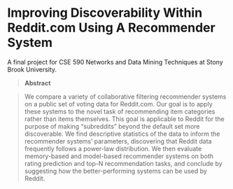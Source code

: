 # Improving Discoverability Within Reddit.com Using A Recommender System

A final project for CSE 590 Networks and Data Mining Techniques at Stony Brook University.

> **Abstract**

> We compare a variety of collaborative filtering recommender systems on a public set of voting data for Reddit.com. Our goal is to apply these systems to the novel task of recommending item categories rather than items themselves. This goal is applicable to Reddit for the purpose of making “subreddits” beyond the default set more discoverable. We find descriptive statistics of the data to inform the recommender systems’ parameters, discovering that Reddit data frequently follows a power-law distribution. We then evaluate memory-based and model-based recommender systems on both rating prediction and top-N recommendation tasks, and conclude by suggesting how the better-performing systems can be used by Reddit.
